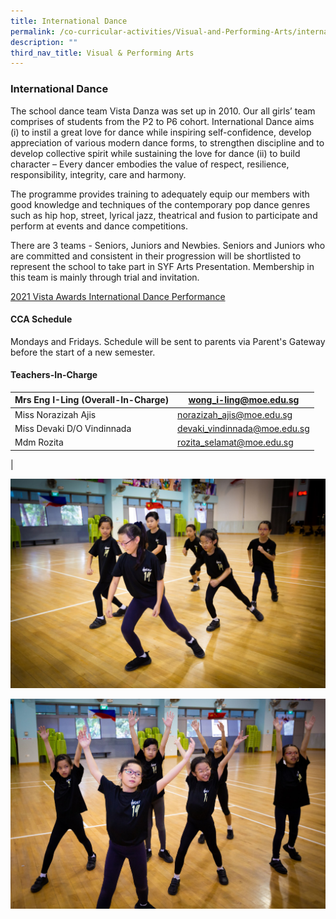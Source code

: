 ```yaml
---
title: International Dance
permalink: /co-curricular-activities/Visual-and-Performing-Arts/international-dance/
description: ""
third_nav_title: Visual & Performing Arts
---
```

### International Dance

The school dance team Vista Danza was set up in 2010. Our all girls’ team comprises of students from the P2 to P6 cohort. International Dance aims (i) to instil a great love for dance while inspiring self-confidence, develop appreciation of various modern dance forms, to strengthen discipline and to develop collective spirit while sustaining the love for dance (ii) to build character – Every dancer embodies the value of respect, resilience, responsibility, integrity, care and harmony.

The programme provides training to adequately equip our members with good knowledge and techniques of the contemporary pop dance genres such as hip hop, street, lyrical jazz, theatrical and fusion to participate and perform at events and dance competitions.

There are 3 teams - Seniors, Juniors and Newbies. Seniors and Juniors who are committed and consistent in their progression will be shortlisted to represent the school to take part in SYF Arts Presentation. Membership in this team is mainly through trial and invitation.

[2021 Vista Awards International Dance Performance](https://drive.google.com/file/d/1KSwPw9jufsLKv_504V-N2gJ8-fAHQZ1c/view?usp=sharing)

#### CCA Schedule
Mondays and Fridays. Schedule will be sent to parents via Parent's Gateway before the start of a new semester.

#### Teachers-In-Charge

| Mrs Eng I-Ling (Overall-In-Charge) | wong_i-ling@moe.edu.sg |
|---|---|
| Miss Norazizah Ajis  | [norazizah_ajis@moe.edu.sg](norazizah_ajis@moe.edu.sg) |
| Miss Devaki D/O Vindinnada  | [devaki_vindinnada@moe.edu.sg](devaki_vindinnada@moe.edu.sg)  |
| Mdm Rozita  | [rozita_selamat@moe.edu.sg](rozita_selamat@moe.edu.sg)  |
|

![](/images/international%20dance%201.jpg)

![](/images/international%20dance%202.jpg)